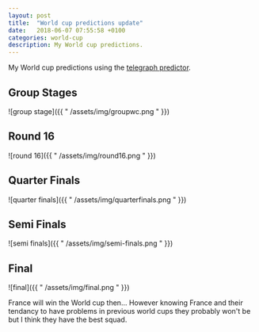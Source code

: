 ```yaml
---
layout: post
title:  "World cup predictions update"
date:   2018-06-07 07:55:58 +0100
categories: world-cup
description: My World cup predictions. 
---
```


My World cup predictions using the <a href="https://www.telegraph.co.uk/football/world-cup-2018-wallchart-predictor/" target="_blank">telegraph predictor</a>.

<h2>Group Stages</h2>

![group stage]({{ " /assets/img/groupwc.png " }})

<h2>Round 16</h2>

![round 16]({{ " /assets/img/round16.png " }})

<h2>Quarter Finals</h2>

![quarter finals]({{ " /assets/img/quarterfinals.png " }})

<h2>Semi Finals</h2>

![semi finals]({{ " /assets/img/semi-finals.png " }})

<h2>Final</h2>

![final]({{ " /assets/img/final.png " }})

France will win the World cup then...
However knowing France and their tendancy to have problems in previous world cups they probably won't be but I think they have the best squad.

